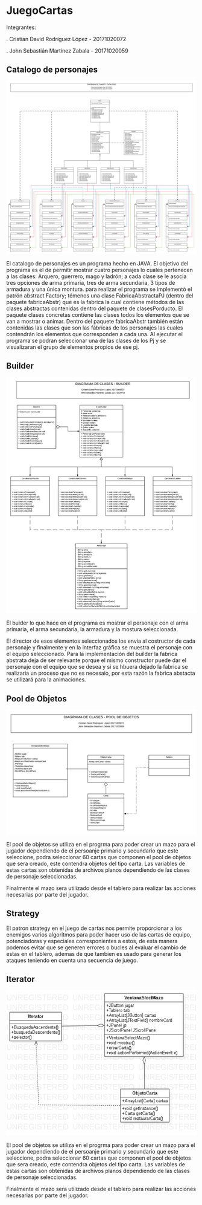 # JuegoCartas

Integrantes: 

. Cristian David Rodríguez López - 20171020072  

. John Sebastián Martínez Zabala - 20171020059 

## Catalogo de personajes

![catalogo](https://github.com/cristianrodriguez05/CatalogoPJAnimado/blob/master/diagramas/Diagrama%20general.png)

El catalogo de personajes es un programa hecho en JAVA. El objetivo del programa es el de permitir mostrar cuatro personajes lo cuales pertenecen a las clases: Arquero, guerrero, mago y ladrón; a cada clase se le asocia tres opciones de arma primaria, tres de arma secundaria, 3 tipos de armadura y una única montura.
para realizar el programa se implementó el patrón abstract Factory; témenos una clase FabricaAbstractaPJ (dentro del paquete fabricaAbstr) que es la fabrica la cual contiene métodos de las clases abstractas contenidas dentro del paquete de clasesPorducto. 
El paquete clases concretas contiene las clases todos los elementos que se van a mostrar o   animar. 
Dentro del paquete fabricaAbstr también están contenidas las clases que son las fábricas de los personajes las cuales contendrán los elementos que corresponden a cada una. 
Al ejecutar el programa se podran seleccionar una de las clases de los Pj y se visualizaran el grupo de elementos propios de ese pj. 

## Builder

![builder](https://github.com/cristianrodriguez05/CatalogoPJAnimado/blob/master/diagramas/builder.png)

El buider lo que hace en el programa es mostrar el personaje con el arma primaria, el arma secundaria, la armadura y la mostura seleccionada. 

El director de esos elementos seleccionados los envia al costructor de cada personaje y finalmente y en la interfaz gráfica se muestra el personaje con el equipo seleccionado.
Para la implementación del builder la fabrica abstrata deja de ser relevante porque el mismo constructor puede dar el personaje con el equipo que se desea y si se hbuera dejado la fabrica se realizaria un proceso que no es necesaio, por esta razón la fabrica abstacta se utilizará para la animaciones. 

## Pool de Objetos

![pool](https://github.com/cristianrodriguez05/juego_cartas/blob/master/diagramas/pool%20de%20objetos.png)

El pool de objetos se utiliza en el progrma para poder crear un mazo para el jugador dependiendo de el persoanje primario y secundario que este seleccione, podra seleccionar 60 cartas que componen el pool de objetos que sera creado, este contendra objetos del tipo carta. Las variables de estas cartas son obtenidas de archivos planos dependiendo de las clases de personaje seleccionadas.

Finalmente el mazo sera utilizado desde el tablero para realizar las acciones necesarias por parte del jugador.

## Strategy

El patron strategy en el juego de cartas nos permite proporcionar a los enemigos varios algoritmos para poder hacer uso de las cartas de equipo, potenciadoras y especiales corresponientes a estos, de esta manera podemos evitar que se generen errores o bucles al evaluar el cambio de estas en el tablero, ademas de que tambien es usado para generar los ataques teniendo en cuenta una secuencia de juego.

## Iterator

![Iterator](https://github.com/cristianrodriguez05/juego_cartas/blob/master/diagramas/Iterator.png)

El pool de objetos se utiliza en el progrma para poder crear un mazo para el jugador dependiendo de el persoanje primario y secundario que este seleccione, podra seleccionar 60 cartas que componen el pool de objetos que sera creado, este contendra objetos del tipo carta. Las variables de estas cartas son obtenidas de archivos planos dependiendo de las clases de personaje seleccionadas.

Finalmente el mazo sera utilizado desde el tablero para realizar las acciones necesarias por parte del jugador.
